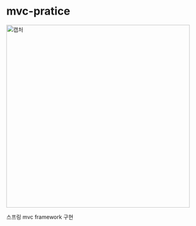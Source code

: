 # mvc-pratice

<img width="480" alt="캡처" src="https://user-images.githubusercontent.com/100548259/189324260-5771dc2a-304a-4895-bcfc-e69c5ba2b703.PNG">

스프링 mvc framework 구현

